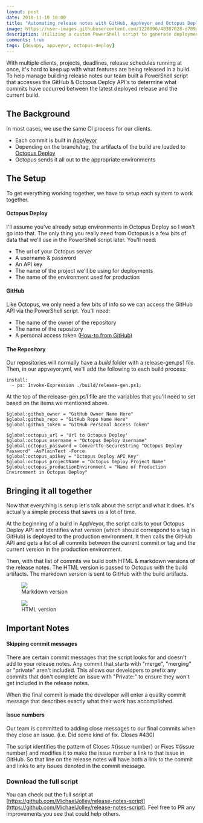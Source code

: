 ```yaml
---
layout: post
date: 2018-11-10 18:00
title: "Automating release notes with GitHub, AppVeyor and Octopus Deploy"
image: https://user-images.githubusercontent.com/1228996/48307028-d709a500-e509-11e8-9bd6-b7cd12cbce90.png
description: Utilizing a custom PowerShell script to generate deployment relase notes with GitHub, AppVeyor & Octopus Deploy
comments: true
tags: [devops, appveyor, octopus-deploy]
---
```


With multiple clients, projects, deadlines, release schedules running at once, it's hard to keep up with what features are being released in a build.  To help manage building release notes our team built a PowerShell script that accesses the GitHub &amp; Octopus Deploy API's to determine what commits have occurred between the latest deployed release and the current build.

<!--more-->

## The Background

In most cases, we use the same CI process for our clients.

- Each commit is built in [AppVeyor](https://www.appveyor.com)
- Depending on the branch/tag, the artifacts of the build are loaded to [Octopus Deploy](https://octopus.com/)
- Octopus sends it all out to the appropriate environments

## The Setup

To get everything working together, we have to setup each system to work together.

#### Octopus Deploy

I'll assume you've already setup environments in Octopus Deploy so I won't go into that.  The only thing you really need from Octopus is a few bits of data that we'll use in the PowerShell script later.  You'll need:

- The url of your Octopus server
- A username &amp; password
- An API key
- The name of the project we'll be using for deployments
- The name of the environment used for production

#### GitHub

Like Octopus, we only need a few bits of info so we can access the GitHub API via the PowerShell script.  You'll need:

- The name of the owner of the repository
- The name of the repository
- A personal access token ([How-to from GitHub](https://blog.github.com/2013-05-16-personal-api-tokens/))


#### The Repository

Our repositories will normally have a *build* folder with a release-gen.ps1 file.  Then, in our appveyor.yml, we'll add the following to each build process:

<pre><code class="language-yaml">install:
  - ps: Invoke-Expression ./build/release-gen.ps1;
</code></pre>

At the top of the release-gen.ps1 file are the variables that you'll need to set based on the items we mentioned above.

<pre><code class="language-powershell">$global:github_owner = "GitHub Owner Name Here"
$global:github_repo = "GitHub Repo Name Here"
$global:github_token = "GitHub Personal Access Token"

$global:octopus_url = 'Url to Octopus Deploy'
$global:octopus_username = "Octopus Deploy Username"
$global:octopus_password = ConvertTo-SecureString "Octopus Deploy Password" -AsPlainText -Force
$global:octopus_apikey = "Octopus Deploy API Key"
$global:octopus_projectName = "Octopus Deploy Project Name"
$global:octopus_productionEnvironment = "Name of Production Environment in Octopus Deploy"
</code></pre>

## Bringing it all together

Now that everything is setup let's talk about the script and what it does.  It's actually a simple process that saves us a lot of time.

At the beginning of a build in AppVeyor, the script calls to your Octopus Deploy API and identifies what version (which should correspond to a tag in GitHub) is deployed to the production environment.  It then calls the GitHub API and gets a list of all commits between the current commit or tag and the current version in the production environment.

Then, with that list of commits we build both HTML &amp; markdown versions of the release notes.  The HTML version is passed to Octopus with the build artifacts.  The markdown version is sent to GitHub with the build artifacts.

<figure>
  <img src="https://user-images.githubusercontent.com/1228996/48307475-14befb80-e513-11e8-85fb-b50ec28751b2.png"/>
  <figcaption>Markdown version</figcaption>
</figure>

<figure>
  <img src="https://user-images.githubusercontent.com/1228996/48307489-69fb0d00-e513-11e8-8f8c-a86359d90494.png"/>
  <figcaption>HTML version</figcaption>
</figure>

## Important Notes

#### Skipping commit messages

There are certain commit messages that the script looks for and doesn't add to your release notes.  Any commit that starts with "merge", "merging" or "private" aren't included.  This allows our developers to prefix any commits that don't complete an issue with "Private:" to ensure they won't get included in the release notes.

When the final commit is made the developer will enter a quality commit message that describes exactly what their work has accomplished.

#### Issue numbers

Our team is committed to adding close messages to our final commits when they close an issue.  (i.e. Did some kind of fix.  Closes #430)

The script identifies the pattern of Closes #{issue number} or Fixes #{issue number} and modifies it to make the issue number a link to that issue in GitHub.  So that line on the release notes will have both a link to the commit and links to any issues denoted in the commit message.

### Download the full script

You can check out the full script at [https://github.com/MichaelJolley/release-notes-script](https://github.com/MichaelJolley/release-notes-script).  Feel free to PR any improvements you see that could help others.
